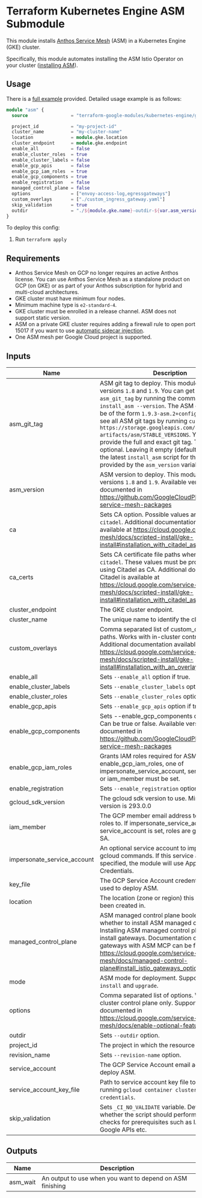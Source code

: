 # Terraform Kubernetes Engine ASM Submodule

This module installs [Anthos Service Mesh](https://cloud.google.com/service-mesh/docs) (ASM) in a Kubernetes Engine (GKE) cluster.

Specifically, this module automates installing the ASM Istio Operator on your cluster ([installing ASM](https://cloud.google.com/service-mesh/docs/install)).

## Usage

There is a [full example](../../examples/simple_zonal_with_asm) provided. Detailed usage example is as follows:

```tf
module "asm" {
  source                = "terraform-google-modules/kubernetes-engine/google//modules/asm"

  project_id            = "my-project-id"
  cluster_name          = "my-cluster-name"
  location              = module.gke.location
  cluster_endpoint      = module.gke.endpoint
  enable_all            = false
  enable_cluster_roles  = true
  enable_cluster_labels = false
  enable_gcp_apis       = false
  enable_gcp_iam_roles  = true
  enable_gcp_components = true
  enable_registration   = false
  managed_control_plane = false
  options               = ["envoy-access-log,egressgateways"]
  custom_overlays       = ["./custom_ingress_gateway.yaml"]
  skip_validation       = true
  outdir                = "./${module.gke.name}-outdir-${var.asm_version}"
}
```

To deploy this config:

1. Run `terraform apply`

## Requirements

- Anthos Service Mesh on GCP no longer requires an active Anthos license. You can use Anthos Service Mesh as a standalone product on GCP (on GKE) or as part of your Anthos subscription for hybrid and multi-cloud architectures.
- GKE cluster must have minimum four nodes.
- Minimum machine type is `e2-standard-4`.
- GKE cluster must be enrolled in a release channel. ASM does not support static version.
- ASM on a private GKE cluster requires adding a firewall rule to open port 15017 if you want to use [automatic sidecar injection](https://cloud.google.com/service-mesh/docs/proxy-injection).
- One ASM mesh per Google Cloud project is supported.

 <!-- BEGINNING OF PRE-COMMIT-TERRAFORM DOCS HOOK -->
## Inputs

| Name | Description | Type | Default | Required |
|------|-------------|------|---------|:--------:|
| asm\_git\_tag | ASM git tag to deploy. This module supports versions `1.8` and `1.9`. You can get the exact `asm_git_tag` by running the command `install_asm --version`. The ASM git tab should be of the form `1.9.3-asm.2+config5`. You can also see all ASM git tags by running `curl https://storage.googleapis.com/csm-artifacts/asm/STABLE_VERSIONS`. You must provide the full and exact git tag. This variable is optional. Leaving it empty (default) will download the latest `install_asm` script for the version provided by the `asm_version` variable. | `string` | `""` | no |
| asm\_version | ASM version to deploy. This module supports versions `1.8` and `1.9`. Available versions are documented in https://github.com/GoogleCloudPlatform/anthos-service-mesh-packages | `string` | `"1.9"` | no |
| ca | Sets CA option. Possible values are `meshca` or `citadel`. Additional documentation on Citadel is available at https://cloud.google.com/service-mesh/docs/scripted-install/gke-install#installation_with_citadel_as_the_ca. | `string` | `"meshca"` | no |
| ca\_certs | Sets CA certificate file paths when `ca` is set to `citadel`. These values must be provided when using Citadel as CA. Additional documentation on Citadel is available at https://cloud.google.com/service-mesh/docs/scripted-install/gke-install#installation_with_citadel_as_the_ca. | `map(any)` | `{}` | no |
| cluster\_endpoint | The GKE cluster endpoint. | `string` | n/a | yes |
| cluster\_name | The unique name to identify the cluster in ASM. | `string` | n/a | yes |
| custom\_overlays | Comma separated list of custom\_overlay file paths. Works with in-cluster control plane only. Additional documentation available at https://cloud.google.com/service-mesh/docs/scripted-install/gke-install#installation_with_an_overlay_file | `list(any)` | `[]` | no |
| enable\_all | Sets `--enable_all` option if true. | `bool` | `false` | no |
| enable\_cluster\_labels | Sets `--enable_cluster_labels` option if true. | `bool` | `false` | no |
| enable\_cluster\_roles | Sets `--enable_cluster_roles` option if true. | `bool` | `false` | no |
| enable\_gcp\_apis | Sets `--enable_gcp_apis` option if true. | `bool` | `false` | no |
| enable\_gcp\_components | Sets --enable\_gcp\_components option if true. Can be true or false. Available versions are documented in https://github.com/GoogleCloudPlatform/anthos-service-mesh-packages | `bool` | `false` | no |
| enable\_gcp\_iam\_roles | Grants IAM roles required for ASM if true. If enable\_gcp\_iam\_roles, one of impersonate\_service\_account, service\_account, or iam\_member must be set. | `bool` | `false` | no |
| enable\_registration | Sets `--enable_registration` option if true. | `bool` | `false` | no |
| gcloud\_sdk\_version | The gcloud sdk version to use. Minimum required version is 293.0.0 | `string` | `"296.0.1"` | no |
| iam\_member | The GCP member email address to grant IAM roles to. If impersonate\_service\_account or service\_account is set, roles are granted to that SA. | `string` | `""` | no |
| impersonate\_service\_account | An optional service account to impersonate for gcloud commands. If this service account is not specified, the module will use Application Default Credentials. | `string` | `""` | no |
| key\_file | The GCP Service Account credentials file path used to deploy ASM. | `string` | `""` | no |
| location | The location (zone or region) this cluster has been created in. | `string` | n/a | yes |
| managed\_control\_plane | ASM managed control plane boolean. Determines whether to install ASM managed control plane. Installing ASM managed control plane does not install gateways. Documentation on how to install gateways with ASM MCP can be found at https://cloud.google.com/service-mesh/docs/managed-control-plane#install_istio_gateways_optional. | `bool` | `false` | no |
| mode | ASM mode for deployment. Supported modes are `install` and `upgrade`. | `string` | `"install"` | no |
| options | Comma separated list of options. Works with in-cluster control plane only. Supported options are documented in https://cloud.google.com/service-mesh/docs/enable-optional-features. | `list(any)` | `[]` | no |
| outdir | Sets `--outdir` option. | `string` | `"none"` | no |
| project\_id | The project in which the resource belongs. | `string` | n/a | yes |
| revision\_name | Sets `--revision-name` option. | `string` | `"none"` | no |
| service\_account | The GCP Service Account email address used to deploy ASM. | `string` | `""` | no |
| service\_account\_key\_file | Path to service account key file to auth as for running `gcloud container clusters get-credentials`. | `string` | `""` | no |
| skip\_validation | Sets `_CI_NO_VALIDATE` variable. Determines whether the script should perform validation checks for prerequisites such as IAM roles, Google APIs etc. | `bool` | `false` | no |

## Outputs

| Name | Description |
|------|-------------|
| asm\_wait | An output to use when you want to depend on ASM finishing |

 <!-- END OF PRE-COMMIT-TERRAFORM DOCS HOOK -->
